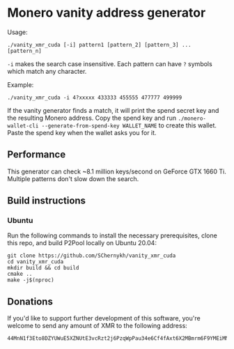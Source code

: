 # Monero vanity address generator

Usage:
```
./vanity_xmr_cuda [-i] pattern1 [pattern_2] [pattern_3] ... [pattern_n]
```

`-i` makes the search case insensitive. Each pattern can have `?` symbols which match any character.

Example:
```
./vanity_xmr_cuda -i 4?xxxxx 433333 455555 477777 499999
```

If the vanity generator finds a match, it will print the spend secret key and the resulting Monero address. Copy the spend key and run `./monero-wallet-cli --generate-from-spend-key WALLET_NAME` to create this wallet. Paste the spend key when the wallet asks you for it.

## Performance

This generator can check ~8.1 million keys/second on GeForce GTX 1660 Ti. Multiple patterns don't slow down the search.

## Build instructions

### Ubuntu

Run the following commands to install the necessary prerequisites, clone this repo, and build P2Pool locally on Ubuntu 20.04:
```
git clone https://github.com/SChernykh/vanity_xmr_cuda
cd vanity_xmr_cuda
mkdir build && cd build
cmake ..
make -j$(nproc)
```

## Donations

If you'd like to support further development of this software, you're welcome to send any amount of XMR to the following address:

```
44MnN1f3Eto8DZYUWuE5XZNUtE3vcRzt2j6PzqWpPau34e6Cf4fAxt6X2MBmrm6F9YMEiMNjN6W4Shn4pLcfNAja621jwyg
```
